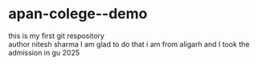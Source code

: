 # apan-colege--demo
this is my first git respository
<br>
author nitesh sharma 
I am glad to do that i am from aligarh and I took the admission in gu 2025